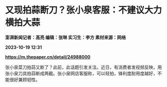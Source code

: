 # 又现拍蒜断刀？张小泉客服：不建议大力横拍大蒜
**澎湃新闻记者：高亮 编辑：张琳 实习生：李方 素材来源：网络**

**2023-10-19 12:31**

**https://m.thepaper.cn/detail/24988000**

张小泉菜刀拍蒜又断了？此前，此话题引发关注。近日，有消费者发视频反映，用张小泉刀具拍蒜断成两截。张小泉网店客服称，可以轻拍，锋利度耐用度越好，不能很好兼顾韧性。